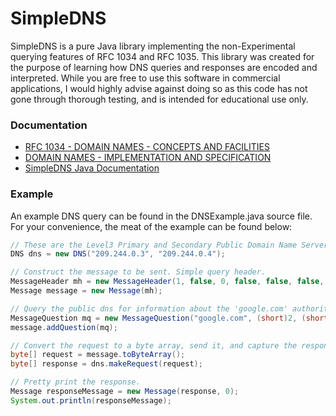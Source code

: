 SimpleDNS
=========
SimpleDNS is a pure Java library implementing the non-Experimental querying features of RFC 1034 and RFC 1035.  This library was created for the purpose of learning how DNS queries and responses are encoded and interpreted. While you are free to use this software in commercial applications, I would highly advise against doing so as this code has not gone through thorough testing, and is intended for educational use only.

### Documentation
* [RFC 1034 - DOMAIN NAMES - CONCEPTS AND FACILITIES](https://tools.ietf.org/html/rfc1034)
* [DOMAIN NAMES - IMPLEMENTATION AND SPECIFICATION](https://tools.ietf.org/html/rfc1035)
* [SimpleDNS Java Documentation](https://mcromptonjr.github.io/simpledns/)

### Example
An example DNS query can be found in the DNSExample.java source file.  For your convenience, the meat of the example can be found below:
```java
// These are the Level3 Primary and Secondary Public Domain Name Servers
DNS dns = new DNS("209.244.0.3", "209.244.0.4");

// Construct the message to be sent. Simple query header.
MessageHeader mh = new MessageHeader(1, false, 0, false, false, false, false, 0, 0, 0, 0, 0);
Message message = new Message(mh);

// Query the public dns for information about the 'google.com' authoritative name server.
MessageQuestion mq = new MessageQuestion("google.com", (short)2, (short)1);
message.addQuestion(mq);

// Convert the request to a byte array, send it, and capture the response.
byte[] request = message.toByteArray();
byte[] response = dns.makeRequest(request);

// Pretty print the response.
Message responseMessage = new Message(response, 0);
System.out.println(responseMessage);
```


